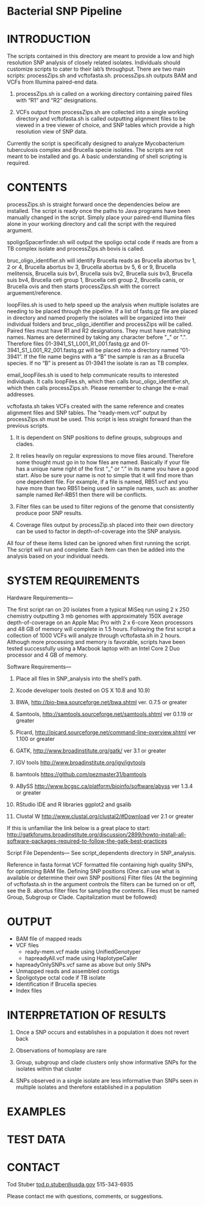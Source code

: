 Bacterial SNP Pipeline
======================

INTRODUCTION
============

The scripts contained in this directory are meant to provide a low and high resolution SNP analysis of closely related isolates.  Individuals should customize scripts to cater to their lab’s throughput.  There are two main scripts: processZips.sh and vcftofasta.sh.  processZips.sh outputs BAM and VCFs from Illumina paired-end data.  

1) processZips.sh is called on a working directory containing paired files with “R1” and “R2” designations.

2) VCFs output from processZips.sh are collected into a single working directory and vcftofasta.sh is called outputting alignment files to be viewed in a tree viewer of choice, and SNP tables which provide a high resolution view of SNP data.

Currently the script is specifically designed to analyze Mycobacterium tuberculosis complex and Brucella specie isolates.  The scripts are not meant to be installed and go.  A basic understanding of shell scripting is required.

CONTENTS
========

processZips.sh is straight forward once the dependencies below are installed.  The script is ready once the paths to Java programs have been manually changed in the script.  Simply place your paired-end Illumina files alone in your working directory and call the script with the required argument.

spoligoSpacerfinder.sh will output the spoligo octal code if reads are from a TB complex isolate and processZips.sh bovis is called.

bruc_oligo_identifier.sh will identify Brucella reads as Brucella abortus bv 1, 2 or 4, Brucella abortus bv 3, Brucella abortus bv 5, 6 or 9, Brucella melitensis, Brucella suis bv1, Brucella suis bv2, Brucella suis bv3, Brucella suis bv4, Brucella ceti group 1, Brucella ceti group 2, Brucella canis, or Brucella ovis and then starts processZips.sh with the correct arguement/reference.

loopFiles.sh is used to help speed up the analysis when multiple isolates are needing to be placed through the pipeline.  If a list of fastq.gz file are placed in directory and named properly the isolates will be organized into their individual folders and bruc_oligo_identifier and processZips will be called.  Paired files must have R1 and R2 designations.  They must have matching names.  Names are determined by taking any character before "_" or ".".  Therefore files 01-3941_S1_L001_R1_001.fastq.gz and 01-3941_S1_L001_R2_001.fastq.gz will be placed into a directory named “01-3941”.  If the file name begins with a “B” the sample is ran as a Brucella species.  If no “B” is present as 01-3941 the isolate is ran as TB complex.

email_loopFiles.sh is used to help communicate results to interested individuals.  It calls loopFiles.sh, which then calls bruc_oligo_identifier.sh, which then calls processZips.sh.  Please remember to change the e-mail addresses.

vcftofasta.sh takes VCFs created with the same reference and creates alignment files and SNP tables.  The “ready-mem.vcf” output by processZips.sh must be used.  This script is less straight forward than the previous scripts.  

1) It is dependent on SNP positions to define groups, subgroups and clades.  

2) It relies heavily on regular expressions to move files around.  Therefore some thought must go in to how files are named.  Basically if your file has a unique name right of the first “_” or “.” in its name you have a good start.  Also be sure your name is not to simple that it will find more than one dependent file.  For example, if a file is named, RB51.vcf and you have more than two RB51 being used in sample names, such as: another sample named Ref-RB51 then there will be conflicts.

3) Filter files can be used to filter regions of the genome that consistently produce poor SNP results.

4) Coverage files output by processZip.sh placed into their own directory can be used to factor in depth-of-coverage into the SNP analysis.

All four of these items listed can be ignored when first running the script.  The script will run and complete.  Each item can then be added into the analysis based on your individual needs. 


SYSTEM REQUIREMENTS
===================

Hardware Requirements—

The first script ran on 20 isolates from a typical MiSeq run using 2 x 250 chemistry outputting 3 mb genomes with approximately 150X average depth-of-coverage on an Apple Mac Pro with 2 x 6-core Xeon processors and 48 GB of memory will complete in 1.5 hours.  Following the first script a collection of 1000 VCFs will analyze through vcftofasta.sh in 2 hours.  Although more processing and memory is favorable, scripts have been tested successfully using a Macbook laptop with an Intel Core 2 Duo processor and 4 GB of memory.

Software Requirements—

1) Place all files in SNP_analysis into the shell’s path.

2) Xcode developer tools (tested on OS X 10.8 and 10.9)

3) BWA, http://bio-bwa.sourceforge.net/bwa.shtml ver. 0.7.5 or greater

4) Samtools, http://samtools.sourceforge.net/samtools.shtml ver 0.1.19 or greater

5) Picard, http://picard.sourceforge.net/command-line-overview.shtml ver 1.100 or greater

6) GATK, http://www.broadinstitute.org/gatk/ ver 3.1 or greater

7) IGV tools http://www.broadinstitute.org/igv/igvtools

8) bamtools https://github.com/pezmaster31/bamtools

9) ABySS http://www.bcgsc.ca/platform/bioinfo/software/abyss ver 1.3.4 or greater

10) RStudio IDE and R libraries ggplot2 and gsalib

11) Clustal W http://www.clustal.org/clustal2/#Download ver 2.1 or greater

If this is unfamiliar the link below is a great place to start:
http://gatkforums.broadinstitute.org/discussion/2899/howto-install-all-software-packages-required-to-follow-the-gatk-best-practices

Script File Dependents—
See script_dependents directory in SNP_analysis.

Reference in fasta format
VCF formatted file containing high quality SNPs, for optimizing BAM file.
Defining SNP positions (One can use what is available or determine their own SNP positions)
Filter files (At the beginning of vcftofasta.sh in the argument controls the filters can be turned on or off, see the B. abortus filter files for sampling the contents.  Files must be named Group, Subgroup or Clade.  Capitalization must be followed)

OUTPUT
======

- BAM file of mapped reads
- VCF files
	- ready-mem.vcf made using UnifiedGenotyper
	- hapreadyAll.vcf made using HaplotypeCaller
- 	hapreadyOnlySNPs.vcf same as above but only SNPs
- Unmapped reads and assembled contigs
- Spoligotype octal code if TB isolate
- Identification if Brucella species
- Index files

INTERPRETATION OF RESULTS
=========================

1) Once a SNP occurs and establishes in a population it does not revert back

2) Observations of homoplasy are rare

3) Group, subgroup and clade clusters only show informative SNPs for the isolates within that cluster

4) SNPs observed in a single isolate are less informative than SNPs seen in multiple isolates and therefore established in a population

EXAMPLES
========

TEST DATA
=========

CONTACT
=======
Tod Stuber
tod.p.stuber@usda.gov
515-343-6935

Please contact me with questions, comments, or suggestions.